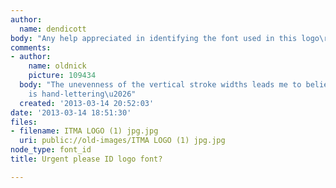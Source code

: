 ```yaml
---
author:
  name: dendicott
body: "Any help appreciated in identifying the font used in this logo\r\n\r\nThanks\r\n"
comments:
- author:
    name: oldnick
    picture: 109434
  body: "The unevenness of the vertical stroke widths leads me to believer that this
    is hand-lettering\u2026"
  created: '2013-03-14 20:52:03'
date: '2013-03-14 18:51:30'
files:
- filename: ITMA LOGO (1) jpg.jpg
  uri: public://old-images/ITMA LOGO (1) jpg.jpg
node_type: font_id
title: Urgent please ID logo font?

---
```

